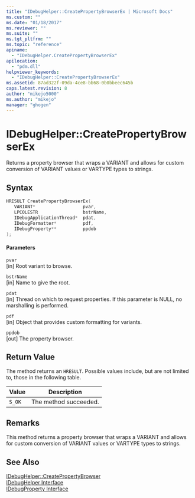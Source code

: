 ```yaml
---
title: "IDebugHelper::CreatePropertyBrowserEx | Microsoft Docs"
ms.custom: ""
ms.date: "01/18/2017"
ms.reviewer: ""
ms.suite: ""
ms.tgt_pltfrm: ""
ms.topic: "reference"
apiname: 
  - "IDebugHelper.CreatePropertyBrowserEx"
apilocation: 
  - "pdm.dll"
helpviewer_keywords: 
  - "IDebugHelper::CreatePropertyBrowserEx"
ms.assetid: 87ad322f-09da-4ce8-bb68-0b0bbeec645b
caps.latest.revision: 8
author: "mikejo5000"
ms.author: "mikejo"
manager: "ghogen"
---
```

# IDebugHelper::CreatePropertyBrowserEx
Returns a property browser that wraps a VARIANT and allows for custom conversion of VARIANT values or VARTYPE types to strings.  
  
## Syntax  
  
```cpp
HRESULT CreatePropertyBrowserEx(  
   VARIANT*                  pvar,  
   LPCOLESTR                 bstrName,  
   IDebugApplicationThread*  pdat,  
   IDebugFormatter*          pdf,  
   IDebugProperty**          ppdob  
);  
```  
  
#### Parameters  
 `pvar`  
 [in] Root variant to browse.  
  
 `bstrName`  
 [in] Name to give the root.  
  
 `pdat`  
 [in] Thread on which to request properties. If this parameter is NULL, no marshalling is performed.  
  
 `pdf`  
 [in] Object that provides custom formatting for variants.  
  
 `ppdob`  
 [out] The property browser.  
  
## Return Value  
 The method returns an `HRESULT`. Possible values include, but are not limited to, those in the following table.  
  
|Value|Description|  
|-----------|-----------------|  
|`S_OK`|The method succeeded.|  
  
## Remarks  
 This method returns a property browser that wraps a VARIANT and allows for custom conversion of VARIANT values or VARTYPE types to strings.  
  
## See Also  
 [IDebugHelper::CreatePropertyBrowser](../../winscript/reference/idebughelper-createpropertybrowser.md)   
 [IDebugHelper Interface](../../winscript/reference/idebughelper-interface.md)   
 [IDebugProperty Interface](../../winscript/reference/idebugproperty-interface.md)